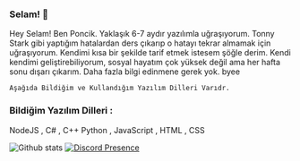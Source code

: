 ### Selam! 👋

Hey Selam! Ben Poncik. Yaklaşık 6-7 aydır yazılımla uğraşıyorum. Tonny Stark gibi yaptığım hatalardan ders çıkarıp o hatayı tekrar almamak için uğraşıyorum. Kendimi kısa bir şekilde tarif etmek istesem şöğle derim. Kendi kendimi geliştirebiliyorum, sosyal hayatım çok yüksek değil ama her hafta sonu dışarı çıkarım. Daha fazla bilgi edinmene gerek yok. byee

``Aşağıda Bildiğim ve Kullandığım Yazılım Dilleri Varıdr.``
### Bildiğim Yazılım Dilleri :

NodeJS ,
C# , C++
Python ,
JavaScript ,
HTML , CSS


![Github stats](https://github-readme-stats.vercel.app/api?username=PoncikDev&show_icons=true) 
[![Discord Presence](https://lanyard-profile-readme.vercel.app/api/775408685202538506?hideDiscrim=true)](https://discord.com/users/239330400223232000)
